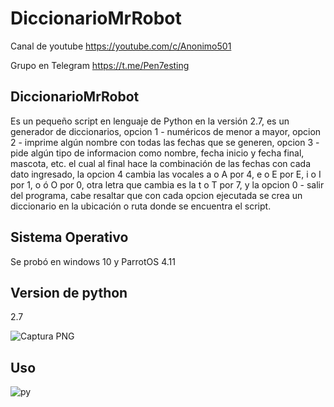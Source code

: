 # DiccionarioMrRobot

Canal de youtube  https://youtube.com/c/Anonimo501

Grupo en Telegram https://t.me/Pen7esting

## DiccionarioMrRobot

Es un pequeño script en lenguaje de Python en la versión 2.7, es un generador de diccionarios, opcion 1 - numéricos de menor a mayor, opcion 2 - imprime algún nombre con todas las fechas que se generen, opcion 3 - pide algún tipo de informacion como nombre, fecha inicio y fecha final, mascota, etc. el cual al final hace la combinación de las fechas con cada dato ingresado, la opcion 4 cambia las vocales a o A por 4, e o E por E, i o I por 1, o ó O por 0, otra letra que cambia es la t o T por 7,  y la opcion 0 - salir del programa, cabe resaltar que con cada opcion ejecutada se crea un diccionario en la ubicación o ruta donde se encuentra el script.

## Sistema Operativo

Se probó en windows 10 y ParrotOS 4.11

## Version de python

2.7

![Captura PNG](https://user-images.githubusercontent.com/67207446/124360856-aebaa180-dbf1-11eb-82e2-719f2a30c491.png)

## Uso

![py](https://user-images.githubusercontent.com/67207446/123738848-38bddf80-d86b-11eb-8ce9-dc2769ee65a6.png)

